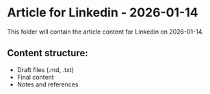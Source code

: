 # Article for Linkedin - 2026-01-14

This folder will contain the article content for Linkedin on 2026-01-14.

## Content structure:
- Draft files (.md, .txt)
- Final content
- Notes and references

